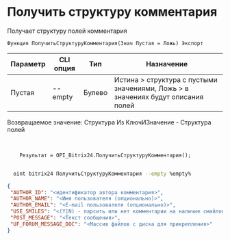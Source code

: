 ﻿---
sidebar_position: 9
---

# Получить структуру комментария
 Получает структуру полей комментария



`Функция ПолучитьСтруктуруКомментария(Знач Пустая = Ложь) Экспорт`

  | Параметр | CLI опция | Тип | Назначение |
  |-|-|-|-|
  | Пустая | --empty | Булево | Истина > структура с пустыми значениями, Ложь > в значениях будут описания полей |

  
  Возвращаемое значение:   Структура Из КлючИЗначение - Структура полей

<br/>




```bsl title="Пример кода"
    Результат = OPI_Bitrix24.ПолучитьСтруктуруКомментария();
```



```sh title="Пример команды CLI"
    
  oint bitrix24 ПолучитьСтруктуруКомментария --empty %empty%

```

```json title="Результат"
{
 "AUTHOR_ID": "<идентификатор автора комментария>",
 "AUTHOR_NAME": "<Имя пользователя (опционально)>",
 "AUTHOR_EMAIL": "<E-mail пользователя (опционально)>",
 "USE_SMILES": "<(Y|N) - парсить или нет комментарии на наличие смайлов>",
 "POST_MESSAGE": "<Текст сообщения>",
 "UF_FORUM_MESSAGE_DOC": "<Массив файлов с диска для прикрепления>"
}
```
